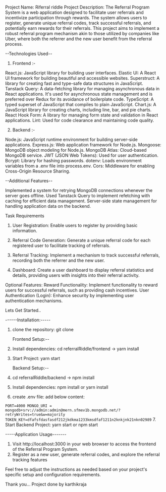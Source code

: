 Project Name: Riferral riddle
Project Description: The Referral Program System is a web application designed to facilitate user referrals and incentivize participation through rewards. The system allows users to register, generate unique referral codes, track successful referrals, and potentially earn rewards for their referrals. This project aims to implement a robust referral program mechanism akin to those utilized by companies like Uber, where both the referrer and the new user benefit from the referral process.

--Technologies Used--

1. Frontend :-
 
React.js: JavaScript library for building user interfaces.
Elastic UI: A React UI framework for building beautiful and accessible websites.
Superstruct: A library for creating fast and type-safe data structures in JavaScript.
Tanstack Query: A data-fetching library for managing asynchronous data in React applications. It's used for asynchronous state management and is preferred over Redux for its avoidance of boilerplate code.
TypeScript: A typed superset of JavaScript that compiles to plain JavaScript.
Chart.js: A JavaScript library for creating charts, including line, bar, and pie charts.
React Hook Form: A library for managing form state and validation in React applications.
Lint: Used for code clearance and maintaining code quality.

2. Backend :-
   
Node.js: JavaScript runtime environment for building server-side applications.
Express.js: Web application framework for Node.js.
Mongoose: MongoDB object modeling for Node.js.
MongoDB Atlas: Cloud-based MongoDB service.
JWT (JSON Web Tokens): Used for user authentication.
Bcrypt: Library for hashing passwords.
dotenv: Loads environment variables from a .env file into process.env.
Cors: Middleware for enabling Cross-Origin Resource Sharing.


--Additional Features--

Implemented a system for retrying MongoDB connections whenever the server goes offline.
Used Tanstack Query to implement refetching with caching for efficient data management.
Server-side state management for handling application data on the backend.

Task Requirements
1. User Registration:
Enable users to register by providing basic information.

2. Referral Code Generation:
Generate a unique referral code for each registered user to facilitate tracking of referrals.

3. Referral Tracking:
Implement a mechanism to track successful referrals, recording both the referrer and the new user.

4. Dashboard:
Create a user dashboard to display referral statistics and details, providing users with insights into their referral activity.

Optional Features:
Reward Functionality: Implement functionality to reward users for successful referrals, such as providing cash incentives.
User Authentication (Login): Enhance security by implementing user authentication mechanisms.

Lets Get Started..

------Installation:-----

1. clone the repository:
   git clone <clone Url>

   Frontend Setup:--
2. Install dependencies: cd referralRiddle/frontend -> yarn install
3. Start Project: yarn start

   Backend Setup:--
4. cd referralRiddle/backend -> npm install
5. Install dependencies: npm install or yarn install
6. create .env file: add below content:

` PORT=4000
 MONGO_URI = mongodb+srv://admin:admin@mern.sfmev1b.mongodb.net/?retryWrites=true&w=majority
 TOKEN_KEY=dfafsfdasfasdf212jkdkma1233kmsdfaf1211n2knkjnk21nkn02989
 `
7. Start Backend Project: yarn start or npm start

-----Application Usage-------
1. Visit http://localhost:3000 in your web browser to access the frontend of the Referral Program System.
2. Register as a new user, generate referral codes, and explore the referral tracking features

Feel free to adjust the instructions as needed based on your project's specific setup and configuration requirements.

Thank you... Project done by karthikraja
